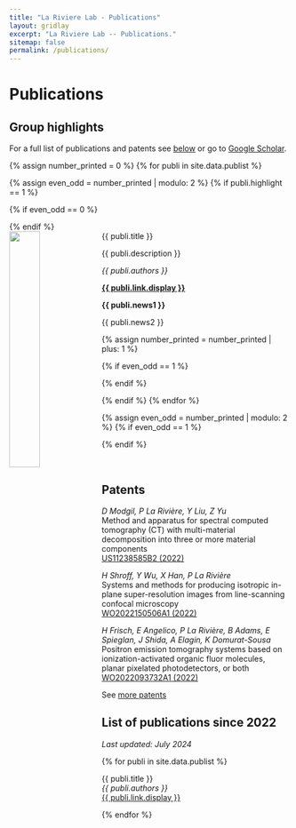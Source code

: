 ```yaml
---
title: "La Riviere Lab - Publications"
layout: gridlay
excerpt: "La Riviere Lab -- Publications."
sitemap: false
permalink: /publications/
---
```



# Publications

## Group highlights

For a full list of publications and patents see [below](#full-list-of-publications) or go to [Google Scholar](https://scholar.google.com/citations?user=C2h_QC8AAAAJ).

{% assign number_printed = 0 %}
{% for publi in site.data.publist %}

{% assign even_odd = number_printed | modulo: 2 %}
{% if publi.highlight == 1 %}

{% if even_odd == 0 %}
<div class="row">
{% endif %}

<div class="col-sm-6 clearfix">
 <div class="well">
  <pubtit>{{ publi.title }}</pubtit>
  <img src="{{ site.url }}{{ site.baseurl }}/images/pubpic/{{ publi.image }}" class="img-responsive" width="33%" style="float: left" />
  <p>{{ publi.description }}</p>
  <p><em>{{ publi.authors }}</em></p>
  <p><strong><a href="{{ publi.link.url }}">{{ publi.link.display }}</a></strong></p>
  <p class="text-danger"><strong> {{ publi.news1 }}</strong></p>
  <p> {{ publi.news2 }}</p>
 </div>
</div>

{% assign number_printed = number_printed | plus: 1 %}

{% if even_odd == 1 %}
</div>
{% endif %}

{% endif %}
{% endfor %}

{% assign even_odd = number_printed | modulo: 2 %}
{% if even_odd == 1 %}
</div>
{% endif %}

<p> &nbsp; </p>


## Patents
<em>D Modgil, P La Rivière, Y Liu, Z Yu</em><br />Method and apparatus for spectral computed tomography (CT) with multi-material decomposition into three or more material components<br /> <a href="https://patents.google.com/patent/US11238585B2/en">US11238585B2 (2022)</a>

<em>H Shroff, Y Wu, X Han, P La Rivière</em><br />Systems and methods for producing isotropic in-plane super-resolution images from line-scanning confocal microscopy<br /> <a href="https://patents.google.com/patent/WO2022150506A1/en">WO2022150506A1 (2022)</a>

<em>H Frisch, E Angelico, P La Rivière, B Adams, E Spieglan, J Shida, A Elagin, K Domurat-Sousa</em><br />Positron emission tomography systems based on ionization-activated organic fluor molecules, planar pixelated photodetectors, or both<br /> <a href="https://patents.google.com/patent/WO2022093732A1/en">WO2022093732A1 (2022)</a>

See <a href="https://patents.google.com/?inventor=Patrick+La+Riviere&num=25&sort=new&dups=language">more patents</a>


## List of publications since 2022
 *Last updated: July 2024*


{% for publi in site.data.publist %}

  {{ publi.title }} <br />
  <em>{{ publi.authors }} </em><br /><a href="{{ publi.link.url }}">{{ publi.link.display }}</a>

{% endfor %}
